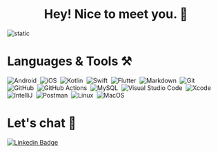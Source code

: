 
<h1 align="center">Hey! Nice to meet you. 👋</h1>

 ![static](https://github-profile-summary-cards.vercel.app/api/cards/profile-details?username=jamilebastos&theme=monokai) 

# Languages & Tools ⚒️

![Android](https://img.shields.io/badge/-Android-05122A?style=flat&logo=android)&nbsp;
![iOS](https://img.shields.io/badge/-ios-05122A?style=flat&logo=ios)&nbsp;
![Kotlin](https://img.shields.io/badge/-Kotlin-05122A?style=flat&logo=kotlin)&nbsp;
![Swift](https://img.shields.io/badge/-Swift-05122A?style=flat&logo=swift)&nbsp;
![Flutter](https://img.shields.io/badge/-Flutter-05122A?style=flat&logo=flutter)&nbsp;
![Markdown](https://img.shields.io/badge/-Markdown-05122A?style=flat&logo=markdown)&nbsp;
![Git](https://img.shields.io/badge/-Git-05122A?style=flat&logo=git)&nbsp;
![GitHub](https://img.shields.io/badge/-GitHub-05122A?style=flat&logo=github)&nbsp;
![GitHub Actions](https://img.shields.io/badge/GitHub%20Actions%20-05122A?style=flat&logo=github-actions&logoColor=white)&nbsp;
![MySQL](https://img.shields.io/badge/-MySQL-05122A?style=flat&logo=mysql&logoColor=white)&nbsp;
![Visual Studio Code](https://img.shields.io/badge/-Visual%20Studio%20Code-05122A?style=flat&logo=visual-studio-code&logoColor=007ACC)&nbsp;
![Xcode](https://img.shields.io/badge/-Xcode-05122A?style=flat&logo=xcode)&nbsp;
![IntelliJ](https://img.shields.io/badge/-IntelliJ-05122A?style=flat&logo=jetbrains)&nbsp;
![Postman](https://img.shields.io/badge/-Postman-05122A?style=flat&logo=postman)&nbsp;
![Linux](https://img.shields.io/badge/-Linux-05122A?style=flat&logo=linux&logoColor=white)&nbsp;
![MacOS](https://img.shields.io/badge/-MacOS-05122A?style=flat&logo=apple)&nbsp;


# Let's chat 🤝

[![Linkedin Badge](https://img.shields.io/badge/-LinkedIn-blue?style=flat-square&logo=Linkedin&logoColor=white)](https://www.linkedin.com/in/jamile-bastos)
